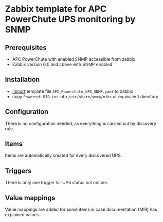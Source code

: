 # Zabbix template for APC PowerChute UPS monitoring by SNMP

## Prerequisites
- APC PowerChute with enabled SNMP accessible from zabbix
- Zabbix version 6.0 and above with SNMP enabled

## Installation
- [Import](https://www.zabbix.com/documentation/6.0/en/manual/xml_export_import/templates) template file `APC_Powerchute_UPS_SNMP.yaml` to zabbix
- copy `Powernet-MIB.txt` into `/usr/share/snmp/mibs` or equivalent directory

## Configuration
There is no configuration needed, as everything is carried out by discovery rule.

## Items
Items are automatically created for every discovered UPS.

## Triggers
There is only one trigger for UPS status not onLine.

## Value mappings
Value mappings are added for some items in case documentation (MIB) has explained values.
